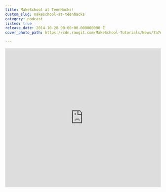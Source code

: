 ```yaml
---
title: MakeSchool at TeenHacks!
custom_slug: makeschool-at-teenhacks
category: podcast
listed: true
release_date: 2014-10-28 00:00:00.000000000 Z
cover_photo_path: https://cdn.rawgit.com/MakeSchool-Tutorials/News/7a7d136f6686aff28e90a7bb93202d6bacfceacc/bffca678-4510-4e6f-886d-31ac2f2a205a/cover_photo.jpeg

---
```

<iframe width="100%" height="450" scrolling="no" frameborder="no" src="https://w.soundcloud.com/player/?url=https%3A//api.soundcloud.com/tracks/217593991&amp;auto_play=false&amp;hide_related=false&amp;show_comments=true&amp;show_user=true&amp;show_reposts=false&amp;visual=true"></iframe>